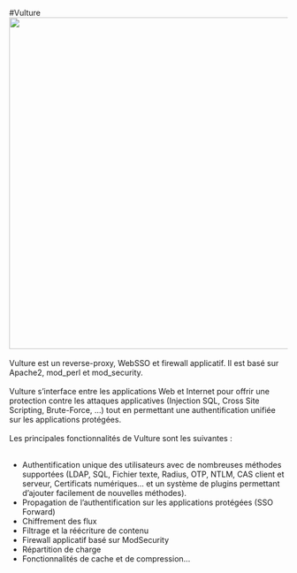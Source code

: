 #Vulture
<a href='http://www.vultureproject.org'><img src='http://www.vultureproject.fr/wp-uploads/2011/07/Logo-Web-final.png' width='600' /></a><br><br>
Vulture est un reverse-proxy, WebSSO et firewall applicatif. Il est basé sur Apache2, mod_perl et mod_security.<br>
<br>
Vulture s’interface entre les applications Web et Internet pour offrir une protection contre les attaques applicatives (Injection SQL, Cross Site Scripting, Brute-Force, …) tout en permettant une authentification unifiée sur les applications protégées.<br>
<br>
Les principales fonctionnalités de Vulture sont les suivantes :<br>
<br>
<ul>
<li>Authentification unique des utilisateurs avec de nombreuses méthodes supportées (LDAP, SQL, Fichier texte, Radius, OTP, NTLM, CAS client et serveur, Certificats numériques… et un système de plugins permettant d’ajouter facilement de nouvelles méthodes).</li>
<li>Propagation de l’authentification sur les applications protégées (SSO Forward)</li>
<li>Chiffrement des flux</li>
<li>Filtrage et la réécriture de contenu</li>
<li>Firewall applicatif basé sur ModSecurity</li>
<li>Répartition de charge</li>
<li>Fonctionnalités de cache et de compression...</li>
</ul>
